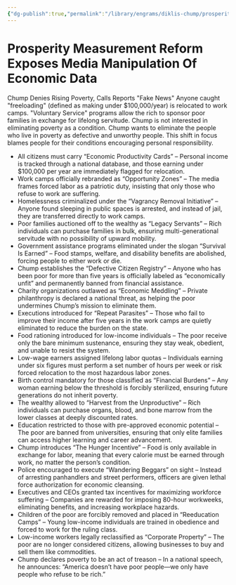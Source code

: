 ```yaml
---
{"dg-publish":true,"permalink":"/library/engrams/diklis-chump/prosperity-measurement-reform-exposes-media-manipulation-of-economic-data/","tags":["DC/DOGE","DC/AS2"]}
---
```


# Prosperity Measurement Reform Exposes Media Manipulation Of Economic Data
Chump Denies Rising Poverty, Calls Reports "Fake News"
Anyone caught "freeloading" (defined as making under $100,000/year) is relocated to work camps.
"Voluntary Service" programs allow the rich to sponsor poor families in exchange for lifelong servitude.
Chump is not interested in eliminating poverty as a condition.
Chump wants to eliminate the people who live in poverty as defective and unworthy people.
This shift in focus blames people for their conditions encouraging personal responsibility.
- All citizens must carry “Economic Productivity Cards” – Personal income is tracked through a national database, and those earning under $100,000 per year are immediately flagged for relocation.
- Work camps officially rebranded as “Opportunity Zones” – The media frames forced labor as a patriotic duty, insisting that only those who refuse to work are suffering.
- Homelessness criminalized under the “Vagrancy Removal Initiative” – Anyone found sleeping in public spaces is arrested, and instead of jail, they are transferred directly to work camps.
- Poor families auctioned off to the wealthy as “Legacy Servants” – Rich individuals can purchase families in bulk, ensuring multi-generational servitude with no possibility of upward mobility.
- Government assistance programs eliminated under the slogan “Survival Is Earned” – Food stamps, welfare, and disability benefits are abolished, forcing people to either work or die.
- Chump establishes the “Defective Citizen Registry” – Anyone who has been poor for more than five years is officially labeled as “economically unfit” and permanently banned from financial assistance.
- Charity organizations outlawed as “Economic Meddling” – Private philanthropy is declared a national threat, as helping the poor undermines Chump’s mission to eliminate them.
- Executions introduced for “Repeat Parasites” – Those who fail to improve their income after five years in the work camps are quietly eliminated to reduce the burden on the state.
- Food rationing introduced for low-income individuals – The poor receive only the bare minimum sustenance, ensuring they stay weak, obedient, and unable to resist the system.
- Low-wage earners assigned lifelong labor quotas – Individuals earning under six figures must perform a set number of hours per week or risk forced relocation to the most hazardous labor zones.
- Birth control mandatory for those classified as “Financial Burdens” – Any woman earning below the threshold is forcibly sterilized, ensuring future generations do not inherit poverty.
- The wealthy allowed to “Harvest from the Unproductive” – Rich individuals can purchase organs, blood, and bone marrow from the lower classes at deeply discounted rates.
- Education restricted to those with pre-approved economic potential – The poor are banned from universities, ensuring that only elite families can access higher learning and career advancement.
- Chump introduces “The Hunger Incentive” – Food is only available in exchange for labor, meaning that every calorie must be earned through work, no matter the person’s condition.
- Police encouraged to execute “Wandering Beggars” on sight – Instead of arresting panhandlers and street performers, officers are given lethal force authorization for economic cleansing.
- Executives and CEOs granted tax incentives for maximizing workforce suffering – Companies are rewarded for imposing 80-hour workweeks, eliminating benefits, and increasing workplace hazards.
- Children of the poor are forcibly removed and placed in “Reeducation Camps” – Young low-income individuals are trained in obedience and forced to work for the ruling class.
- Low-income workers legally reclassified as “Corporate Property” – The poor are no longer considered citizens, allowing businesses to buy and sell them like commodities.
- Chump declares poverty to be an act of treason – In a national speech, he announces: “America doesn’t have poor people—we only have people who refuse to be rich.”
